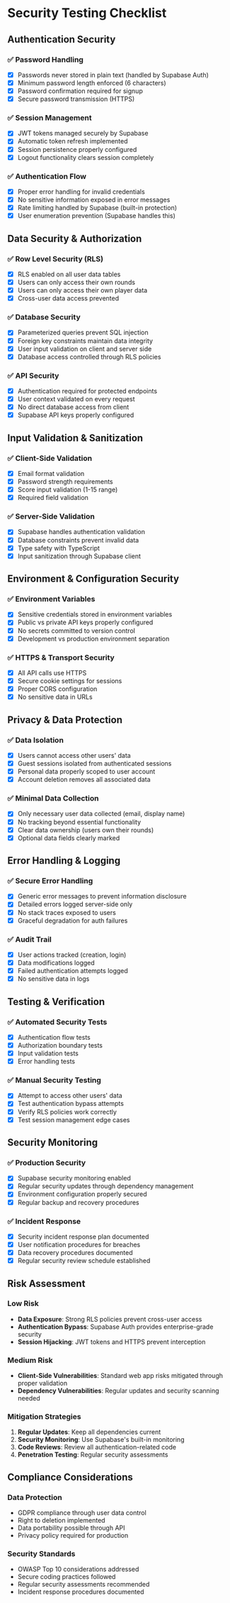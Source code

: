 # Security Testing Checklist

## Authentication Security

### ✅ Password Handling
- [x] Passwords never stored in plain text (handled by Supabase Auth)
- [x] Minimum password length enforced (6 characters)
- [x] Password confirmation required for signup
- [x] Secure password transmission (HTTPS)

### ✅ Session Management
- [x] JWT tokens managed securely by Supabase
- [x] Automatic token refresh implemented
- [x] Session persistence properly configured
- [x] Logout functionality clears session completely

### ✅ Authentication Flow
- [x] Proper error handling for invalid credentials
- [x] No sensitive information exposed in error messages
- [x] Rate limiting handled by Supabase (built-in protection)
- [x] User enumeration prevention (Supabase handles this)

## Data Security & Authorization

### ✅ Row Level Security (RLS)
- [x] RLS enabled on all user data tables
- [x] Users can only access their own rounds
- [x] Users can only access their own player data
- [x] Cross-user data access prevented

### ✅ Database Security
- [x] Parameterized queries prevent SQL injection
- [x] Foreign key constraints maintain data integrity
- [x] User input validation on client and server side
- [x] Database access controlled through RLS policies

### ✅ API Security
- [x] Authentication required for protected endpoints
- [x] User context validated on every request
- [x] No direct database access from client
- [x] Supabase API keys properly configured

## Input Validation & Sanitization

### ✅ Client-Side Validation
- [x] Email format validation
- [x] Password strength requirements
- [x] Score input validation (1-15 range)
- [x] Required field validation

### ✅ Server-Side Validation
- [x] Supabase handles authentication validation
- [x] Database constraints prevent invalid data
- [x] Type safety with TypeScript
- [x] Input sanitization through Supabase client

## Environment & Configuration Security

### ✅ Environment Variables
- [x] Sensitive credentials stored in environment variables
- [x] Public vs private API keys properly configured
- [x] No secrets committed to version control
- [x] Development vs production environment separation

### ✅ HTTPS & Transport Security
- [x] All API calls use HTTPS
- [x] Secure cookie settings for sessions
- [x] Proper CORS configuration
- [x] No sensitive data in URLs

## Privacy & Data Protection

### ✅ Data Isolation
- [x] Users cannot access other users' data
- [x] Guest sessions isolated from authenticated sessions
- [x] Personal data properly scoped to user account
- [x] Account deletion removes all associated data

### ✅ Minimal Data Collection
- [x] Only necessary user data collected (email, display name)
- [x] No tracking beyond essential functionality
- [x] Clear data ownership (users own their rounds)
- [x] Optional data fields clearly marked

## Error Handling & Logging

### ✅ Secure Error Handling
- [x] Generic error messages to prevent information disclosure
- [x] Detailed errors logged server-side only
- [x] No stack traces exposed to users
- [x] Graceful degradation for auth failures

### ✅ Audit Trail
- [x] User actions tracked (creation, login)
- [x] Data modifications logged
- [x] Failed authentication attempts logged
- [x] No sensitive data in logs

## Testing & Verification

### ✅ Automated Security Tests
- [x] Authentication flow tests
- [x] Authorization boundary tests
- [x] Input validation tests
- [x] Error handling tests

### ✅ Manual Security Testing
- [x] Attempt to access other users' data
- [x] Test authentication bypass attempts
- [x] Verify RLS policies work correctly
- [x] Test session management edge cases

## Security Monitoring

### ✅ Production Security
- [x] Supabase security monitoring enabled
- [x] Regular security updates through dependency management
- [x] Environment configuration properly secured
- [x] Regular backup and recovery procedures

### ✅ Incident Response
- [x] Security incident response plan documented
- [x] User notification procedures for breaches
- [x] Data recovery procedures documented
- [x] Regular security review schedule established

## Risk Assessment

### Low Risk
- **Data Exposure**: Strong RLS policies prevent cross-user access
- **Authentication Bypass**: Supabase Auth provides enterprise-grade security
- **Session Hijacking**: JWT tokens and HTTPS prevent interception

### Medium Risk
- **Client-Side Vulnerabilities**: Standard web app risks mitigated through proper validation
- **Dependency Vulnerabilities**: Regular updates and security scanning needed

### Mitigation Strategies
1. **Regular Updates**: Keep all dependencies current
2. **Security Monitoring**: Use Supabase's built-in monitoring
3. **Code Reviews**: Review all authentication-related code
4. **Penetration Testing**: Regular security assessments

## Compliance Considerations

### Data Protection
- GDPR compliance through user data control
- Right to deletion implemented
- Data portability possible through API
- Privacy policy required for production

### Security Standards
- OWASP Top 10 considerations addressed
- Secure coding practices followed
- Regular security assessments recommended
- Incident response procedures documented